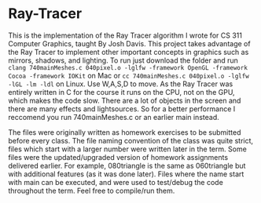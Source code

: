 # Ray-Tracer
This is the implementation of the Ray Tracer algorithm I wrote for CS 311 Computer Graphics, taught By Josh Davis. This project takes advantage of the Ray Tracer to implement other important concepts in graphics such as mirrors, shadows, and lighting. To run just download the folder and run `clang 740mainMeshes.c 040pixel.o -lglfw -framework OpenGL -framework Cocoa -framework IOKit` on Mac or `cc 740mainMeshes.c 040pixel.o -lglfw -lGL -lm -ldl` on Linux. Use W,A,S,D to move.
As the Ray Tracer was entirely written in C for the course it runs on the CPU, not on the GPU, which makes the code slow. There are a lot of objects in the screen and there are many effects and lightsources. So for a better performance I reccomend you run 740mainMeshes.c or an earlier main instead.

The files were originally written as homework exercises to be submitted before every class. The file naming convention of the class was quite strict, files which start with a larger number were written later in the term. Some files were the updated/upgraded version of homework assignments delivered earlier. For example, 080triangle is the same as 060triangle but with additional features (as it was done later). Files where the name start with main can be executed, and were used to test/debug the code throughout the term. Feel free to compile/run them.
